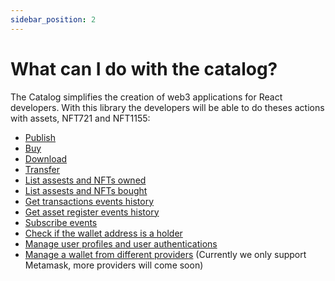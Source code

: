 ```yaml
---
sidebar_position: 2
---
```


# What can I do with the catalog?

The Catalog simplifies the creation of web3 applications for React developers. With this library the developers will be able to do theses actions with assets, NFT721 and NFT1155:

* [Publish](https://docs.nevermined.io/docs/tutorials/assets#how-to-create-an-nft-erc1155)
* [Buy](https://docs.nevermined.io/docs/tutorials/assets#how-to-consume-an-nft-erc1155)
* [Download](https://docs.nevermined.io/docs/tutorials/assets#how-to-consume-an-nft-erc1155)
* [Transfer](https://docs.nevermined.io/docs/catalog/core/API/interfaces/AssetsModule#transfer)
* [List assests and NFTs owned](https://docs.nevermined.io/docs/catalog/core/API/modules/AccountService#useaccountreleases)
* [List assests and NFTs bought](https://docs.nevermined.io/docs/catalog/core/API/modules/AccountService#useaccountcollection)
* [Get transactions events history](https://docs.nevermined.io/docs/catalog/core/API/modules/EventService#gettransfers)
* [Get asset register events history](https://docs.nevermined.io/docs/catalog/core/API/modules/EventService#gettransfers)
* [Subscribe events](https://docs.nevermined.io/docs/catalog/core/API/modules/SubscribeService)
* [Check if the wallet address is a holder](https://docs.nevermined.io/docs/catalog/core/API/modules/AccountService#useisnft1155holder)
* [Manage user profiles and user authentications](https://docs.nevermined.io/docs/catalog/core/API/modules/AccountService#useisnft1155holder)
* [Manage a wallet from different providers](https://docs.nevermined.io/docs/catalog/providers/API/modules/MetaMask#walletprovider) (Currently we only support Metamask, more providers will come soon)